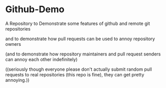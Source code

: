 # Github-Demo
A Repository to Demonstrate some features of github and remote git repositories

and to demonstrate how pull requests can be used to annoy repository owners

(and to demonstrate how repository maintainers and pull request senders can annoy each other indefinitely)

((seriously though everyone please don't actually submit random pull requests to real repositories (this repo is fine), they can get pretty annoying.))
